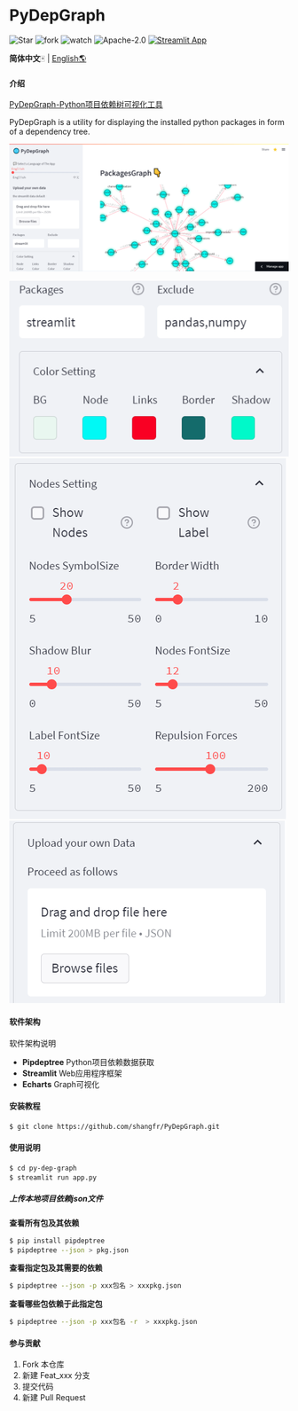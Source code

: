 # PyDepGraph

![Star](https://img.shields.io/github/stars/shangfr/PyDepGraph?style=flat-square) ![fork](https://img.shields.io/github/forks/shangfr/PyDepGraph?style=flat-square) ![watch](https://img.shields.io/github/watchers/shangfr/PyDepGraph?style=flat-square) ![Apache-2.0](https://img.shields.io/github/license/shangfr/PyDepGraph?style=flat-square) [![Streamlit App](https://static.streamlit.io/badges/streamlit_badge_black_white.svg)](https://shangfr-pydepgraph-app-gh2ivs.streamlitapp.com/)

**简体中文**🀄 | [English🌎](./README.en.md)

#### 介绍

[PyDepGraph-Python项目依赖树可视化工具](https://shangfr-pydepgraph-app-gh2ivs.streamlitapp.com/)

PyDepGraph is a utility for displaying the installed python packages in form of a dependency tree. 

![pic](./picture/pic0.png)

![pic](./picture/pic1.png)
![pic](./picture/pic2.png)
![pic](./picture/pic3.png)

#### 软件架构

软件架构说明

- **Pipdeptree** Python项目依赖数据获取
- **Streamlit** Web应用程序框架
- **Echarts** Graph可视化

#### 安装教程
```bash
$ git clone https://github.com/shangfr/PyDepGraph.git
```
#### 使用说明
```bash
$ cd py-dep-graph
$ streamlit run app.py
```

##### 上传本地项目依赖json文件

**查看所有包及其依赖**
```bash
$ pip install pipdeptree
$ pipdeptree --json > pkg.json
```

**查看指定包及其需要的依赖** 
```bash
$ pipdeptree --json -p xxx包名 > xxxpkg.json
```

**查看哪些包依赖于此指定包**
```bash
$ pipdeptree --json -p xxx包名 -r  > xxxpkg.json
```

#### 参与贡献

1.  Fork 本仓库
2.  新建 Feat_xxx 分支
3.  提交代码
4.  新建 Pull Request

